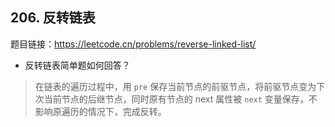 ## 206. 反转链表

题目链接：https://leetcode.cn/problems/reverse-linked-list/

- 反转链表简单题如何回答？

> 在链表的遍历过程中，用 `pre` 保存当前节点的前驱节点，将前驱节点变为下次当前节点的后继节点，同时原有节点的 next 属性被 `next` 变量保存，不影响原遍历的情况下，完成反转。